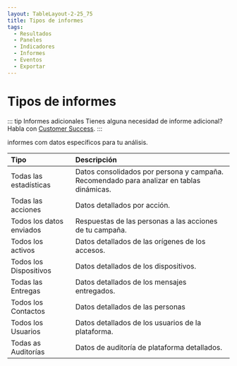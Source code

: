 ```yaml
---
layout: TableLayout-2-25_75
title: Tipos de informes
tags:
  - Resultados
  - Paneles
  - Indicadores
  - Informes
  - Eventos
  - Exportar
---
```

# Tipos de informes

::: tip Informes adicionales
Tienes alguna necesidad de informe adicional?<br>
Habla con [Customer Success](mailto:cs@phishx.io).
:::

informes com datos específicos para tu análisis.

| Tipo | Descripción |
| :--- | :--- |
| Todas las estadísticas | Datos consolidados por persona y campaña. Recomendado para analizar en tablas dinámicas. |
| Todas las acciones | Datos detallados por acción. |
| Todos los datos enviados | Respuestas de las personas a las acciones de tu campaña. |
| Todos los activos | Datos detallados de las orígenes de los accesos. |
| Todos los Dispositivos | Datos detallados de los dispositivos. |
| Todas las Entregas | Datos detallados de los mensajes entregados. |
| Todos los Contactos | Datos detallados de las personas |
| Todos los Usuarios | Datos detallados de los usuarios de la plataforma. |
| Todas as Auditorías | Datos de auditoría de plataforma detallados. |
